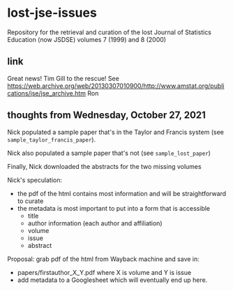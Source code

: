 # lost-jse-issues
Repository for the retrieval and curation of the lost Journal of Statistics Education (now JSDSE) volumes 7 (1999) and 8 (2000)

## link

Great news! Tim Gill to the rescue!  See https://web.archive.org/web/20130307010900/http://www.amstat.org/publications/jse/jse_archive.htm
Ron


## thoughts from Wednesday, October 27, 2021

Nick populated a sample paper that's in the Taylor and Francis system (see `sample_taylor_francis_paper`).

Nick also populated a sample paper that's not (see `sample_lost_paper`)

Finally, Nick downloaded the abstracts for the two missing volumes

Nick's speculation:

- the pdf of the html contains most information and will be straightforward to curate
- the metadata is most important to put into a form that is accessible
  - title
  - author information (each author and affiliation)
  - volume
  - issue
  - abstract

Proposal: grab pdf of the html from Wayback machine and save in:

- papers/firstauthor_X_Y.pdf  where X is volume and Y is issue
- add metadata to a Googlesheet which will eventually end up here.
